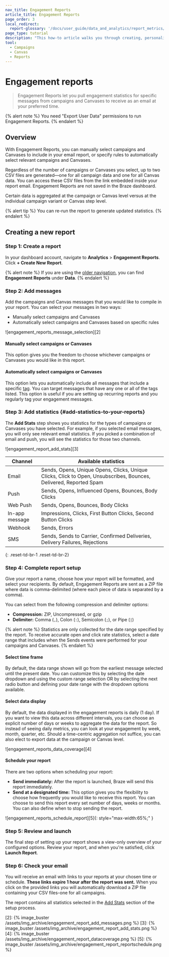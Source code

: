 ```yaml
---
nav_title: Engagement Reports
article_title: Engagement Reports
page_order: 3
local_redirect:
  report-glossary: '/docs/user_guide/data_and_analytics/report_metrics/'
page_type: tutorial
description: "This how-to article walks you through creating, personalizing, and scheduling Engagement Reports for campaigns and Canvases."
tool:
  - Campaigns
  - Canvas
  - Reports
---
```


# Engagement reports

> Engagement Reports let you pull engagement statistics for specific messages from campaigns and Canvases to receive as an email at your preferred time.

{% alert note %}
You need "Export User Data" permissions to run Engagement Reports.
{% endalert %}

## Overview

With Engagement Reports, you can manually select campaigns and Canvases to include in your email report, or specify rules to automatically select relevant campaigns and Canvases.

Regardless of the number of campaigns or Canvases you select, up to two CSV files are generated—one for all campaign data and one for all Canvas data. You can access these CSV files from the link embedded inside your report email. Engagement Reports are not saved in the Braze dashboard.

Certain data is aggregated at the campaign or Canvas level versus at the individual campaign variant or Canvas step level.

{% alert tip %}
You can re-run the report to generate updated statistics.
{% endalert %}

## Creating a new report

### Step 1: Create a report

In your dashboard account, navigate to **Analytics** > **Engagement Reports**. Click **+ Create New Report**.

{% alert note %}
If you are using the [older navigation]({{site.baseurl}}/navigation), you can find **Engagement Reports** under **Data**.
{% endalert %}

### Step 2: Add messages

Add the campaigns and Canvas messages that you would like to compile in your report. You can select your messages in two ways:

- Manually select campaigns and Canvases
- Automatically select campaigns and Canvases based on specific rules

![engagement_reports_message_selection][2]

#### Manually select campaigns or Canvases

This option gives you the freedom to choose whichever campaigns or Canvases you would like in this report.

#### Automatically select campaigns or Canvases

This option lets you automatically include all messages that include a specific [tag]({{site.baseurl}}/user_guide/administrative/app_settings/tags/). You can target messages that have any one or all of the tags listed. This option is useful if you are setting up recurring reports and you regularly tag your engagement messages.

### Step 3: Add statistics {#add-statistics-to-your-reports}

The **Add Stats** step shows you statistics for the types of campaigns or Canvases you have selected. For example, if you selected email messages, you will only see relevant email statistics. If you picked a combination of email and push, you will see the statistics for those two channels.

![engagement_report_add_stats][3]

| Channel | Available statistics |
| ------| --------------|
| Email | Sends, Opens, Unique Opens, Clicks, Unique Clicks, Click to Open, Unsubscribes, Bounces, Delivered, Reported Spam |
| Push  | Sends, Opens, Influenced Opens, Bounces, Body Clicks |
| Web Push | Sends, Opens, Bounces, Body Clicks |
| In-app message | Impressions, Clicks, First Button Clicks, Second Button Clicks |
| Webhook  |  Sends, Errors |
| SMS | Sends, Sends to Carrier, Confirmed Deliveries, Delivery Failures, Rejections |
{: .reset-td-br-1 .reset-td-br-2}

### Step 4: Complete report setup

Give your report a name, choose how your report will be formatted, and select your recipients. By default, Engagement Reports are sent as a ZIP file where data is comma-delimited (where each piece of data is separated by a comma).

You can select from the following compression and delimiter options:

- **Compression:** ZIP, Uncompressed, or gzip
- **Delimiter:** Comma (`,`), Colon (`:`), Semicolon (`;`), or Pipe (`|`)

{% alert note %}
Statistics are only collected for the date range specified by the report. To receive accurate open and click rate statistics, select a date range that includes when the Sends events were performed for your campaigns and Canvases.
{% endalert %}

#### Select time frame

By default, the data range shown will go from the earliest message selected until the present date.  You can customize this by selecting the date dropdown and using the custom range selection OR by selecting the next radio button and defining your date range with the dropdown options available.

#### Select data display

By default, the data displayed in the engagement reports is daily (1 day). If you want to view this data across different intervals, you can choose an explicit number of days or weeks to aggregate the data for the report. So instead of seeing daily metrics, you can look at your engagement by week, month, quarter, etc. Should a time-centric aggregation not suffice, you can also elect to export data at the campaign or Canvas level.

![engagement_reports_data_coverage][4]

#### Schedule your report

There are two options when scheduling your report:

- **Send immediately:** After the report is launched, Braze will send this report immediately.
- **Send at a designated time:** This option gives you the flexibility to choose how frequently you would like to receive this report. You can choose to send this report every set number of days, weeks or months. You can also define when to stop sending the report.

![engagement_reports_schedule_report][5]{: style="max-width:65%;" }

### Step 5: Review and launch

The final step of setting up your report shows a view-only overview of your configured options. Review your report, and when you're satisfied, click **Launch Report**.

### Step 6: Check your email  

You will receive an email with links to your reports at your chosen time or schedule. **These links expire 1 hour after the report was sent.** When you click on the provided links you will automatically download a ZIP file containing your CSV files-one for all campaigns.

The report contains all statistics selected in the [Add Stats](#add-statistics-to-your-reports) section of the setup process.


[2]: {% image_buster /assets/img_archive/engagement_report_add_messages.png %}
[3]: {% image_buster /assets/img_archive/engagement_report_add_stats.png %}
[4]: {% image_buster /assets/img_archive/engagement_report_datacoverage.png %}
[5]: {% image_buster /assets/img_archive/engagement_report_reportschedule.png %}
